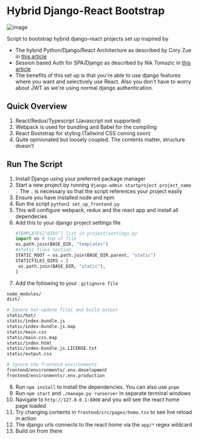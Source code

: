 # Hybrid Django-React Bootstrap
![image](https://github.com/user-attachments/assets/254d65ce-ba5c-41c4-832a-2a0a7f312556)

Script to bootstrap hybrid django-react projects set up inspired by 
* The hybrid Python/Django/React Architecture as described by Cory Zue in [this article](https://www.saaspegasus.com/guides/modern-javascript-for-django-developers/integrating-javascript-pipeline/)
* Session based Auth for SPA/Django as described by Nik Tomazic in [this article](https://testdriven.io/blog/django-spa-auth/)
* The benefits of this set up is that you're able to use django features where you want and selectively use React. Also you don't have to worry about JWT as we're using normal django authentication.
## Quick Overview
1. React/Redux/Typescript (Javascript not supported)
2. Webpack is used for bundling and Babel for the compiling
3. React Bootstrap for styling (Tailwind CSS coming soon)
4. Quite opinionated but loosely coupled. The contents matter, structure doesn't
## Run The Script
1. Install Django using your preferred package manager
2. Start a new project by running `django-admin startproject project_name .` The `.` is necessary so that the script references your project easily
3. Ensure you have installed node and npm
4. Run the script `python3 set_up_frontend.py`
5. This will configure webpack, redux and the react app and install all dependecies
6. Add this to your django project settings file
   ```python
   #TEMPLATES["DIRS"] list in project/settings.py
   import os # top of file
   os.path.join(BASE_DIR, "templates")
   #static files section
   STATIC_ROOT = os.path.join(BASE_DIR.parent, "static")
   STATICFILES_DIRS = [
    os.path.join(BASE_DIR, "static"),
   ]
   ```
7. Add the following to your `.gitignore file`
```bash
node_modules/
dist/ 

# Ignore hot-update files and build output
static/hot/
static/index-bundle.js
static/index-bundle.js.map
static/main.css
static/main.css.map
static/index.html
static/index-bundle.js.LICENSE.txt
static/output.css

# Ignore the frontend environments
frontend/environments/.env.development
frontend/environments/.env.production
```
8. Run `npm install` to install the dependencies. You can also use `pnpm`
8. Run `npm start` and `./manage.py runserver` in separate terminal windows
9.  Navigate to `http://127.0.0.1:8000` and you will see the react home page loaded
10. Try changing contents in `frontend/src/pages/home.tsx` to see live reload in action
11. The django urls connects to the react home via the `app/*` regex wildcard
12. Build on from there
